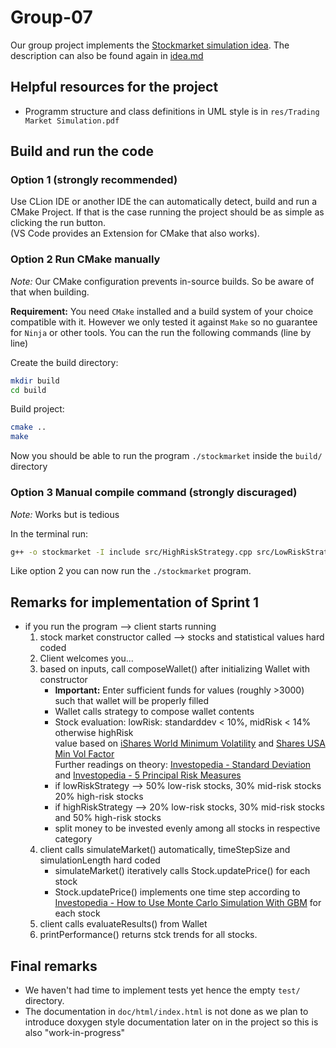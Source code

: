 # Group-07

Our group project implements the [Stockmarket simulation idea](https://gitlab.lrz.de/tum-i05/public/advprog-project-ideas/-/tree/master/Trading-stock-market-simulation?ref_type=heads). The description can also be found again in [idea.md](https://gitlab.lrz.de/advprog2024/group-07/-/blob/sprint1/idea.md)

## Helpful resources for the project

* Programm structure and class definitions in UML style is in `res/Trading Market Simulation.pdf`


## Build and run the code

### Option 1 (strongly recommended)

Use CLion IDE or another IDE the can automatically detect, build and run a CMake Project. If that is the case running the project should be as simple as clicking the run button. \
(VS Code provides an Extension for CMake that also works).

### Option 2 Run CMake manually

*Note:* Our CMake configuration prevents in-source builds. So be aware of that when building.

**Requirement:** You need `CMake` installed and a build system of your choice compatible with it. However we only tested it against `Make` so no guarantee for `Ninja` or other tools. You can the run the following commands (line by line)

Create the build directory:
```bash
mkdir build
cd build
```

Build project:
```bash
cmake ..
make
```

Now you should be able to run the program `./stockmarket` inside the `build/` directory

### Option 3 Manual compile command (strongly discuraged)

*Note:* Works but is tedious

In the terminal run:

```bash
g++ -o stockmarket -I include src/HighRiskStrategy.cpp src/LowRiskStrategy.cpp src/Stock.cpp src/StockMarket.cpp src/Strategy.cpp src/Wallet.cpp src/client.cpp
```

Like option 2 you can now run the `./stockmarket` program.

## Remarks for implementation of Sprint 1
- if you run the program --> client starts running
    1. stock market constructor called --> stocks and statistical values hard coded
    2. Client welcomes you...
    3. based on inputs, call composeWallet() after initializing Wallet with constructor
        - **Important:** Enter sufficient funds for values (roughly >3000) such that wallet will be properly filled 
        - Wallet calls strategy  to compose wallet contents
        - Stock evaluation: lowRisk: standarddev < 10%, midRisk < 14% otherwise highRisk \
        value based on [iShares World Minimum Volatility](https://www.ishares.com/de/privatanleger/de/produkte/251382/ishares-msci-world-minimum-volatility-ucits-etf?switchLocale=y&siteEntryPassthrough=true) and [Shares USA Min Vol Factor](https://www.ishares.com/us/products/239695/ishares-msci-usa-minimum-volatility-etf) \
        Further readings on theory: [Investopedia - Standard Deviation](https://www.investopedia.com/ask/answers/021915/how-standard-deviation-used-determine-risk.asp#toc-how-are-standard-deviation-and-variance-related) and [Investopedia - 5 Principal Risk Measures](https://www.investopedia.com/terms/r/riskmeasures.asp)
        - if lowRiskStrategy --> 50% low-risk stocks, 30% mid-risk stocks 20% high-risk stocks
        - if highRiskStrategy --> 20% low-risk stocks, 30% mid-risk stocks and 50% high-risk stocks
        - split money to be invested evenly among all stocks in respective category
    4. client calls simulateMarket() automatically, timeStepSize and simulationLength hard coded
        - simulateMarket() iteratively calls Stock.updatePrice() for each stock
        - Stock.updatePrice() implements one time step according to [Investopedia - How to Use Monte Carlo Simulation With GBM](https://www.investopedia.com/articles/07/montecarlo.asp) for each stock
    5. client calls evaluateResults() from Wallet
    6. printPerformance() returns stck trends for all stocks.

## Final remarks

- We haven't had time to implement tests yet hence the empty `test/` directory.
- The documentation in `doc/html/index.html` is not done as we plan to introduce doxygen style documentation later on in the project so this is also "work-in-progress"
